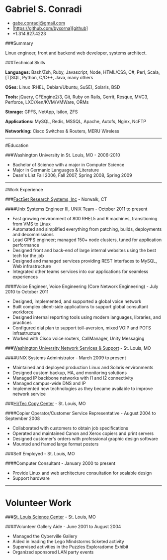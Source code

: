 [github]: https://github.com/byxorna "GitHub"
[email]: mailto:gabe.conradi@gmail.com
[factset]: http://www.factset.com "FactSet Research Systems"
[nss]: http://nss.wustl.edu/ "Washington University Network Services"
[hitec]: http://www.hiteccopy.com/ "Hi/Tec Copy Center"
[slsc]: http://www.slsc.org/ "St. Louis Science Center"

Gabriel S. Conradi
==================

- [gabe.conradi@gmail.com][email]
- [https://github.com/byxorna][github]
- +1.314.827.4223

###Summary

Linux engineer, front and backend web developer, systems architect.

###Technical Skills

__Languages:__ Bash/Zsh, Ruby, Javascript, Node, HTML/CSS, C\#, Perl, Scala, [T]SQL, Python, C/C++, Java, many others

__OSes:__ Linux (RHEL, Debian/Ubuntu, SuSE), Solaris, BSD

__Tools:__ jQuery, CFEngine2/3, Git, Ruby on Rails, Gerrit, Resque, MVC3, Perforce, LXC/Xen/KVM/VMWare, ORMs

__Storage:__ GPFS, NetApp, Isilon, ZFS

__Applications:__ MySQL, Redis, MSSQL, Apache, Autofs, Nginx, NcFTP

__Networking:__ Cisco Switches & Routers, MERU Wireless

***

#Education

###Washington University in St. Louis, MO - 2006-2010

- Bachelor of Science with a major in Computer Science
- Major in Germanic Languages & Literature
- Dean's List Fall 2006, Fall 2007, Spring 2008, Spring 2009

***

#Work Experience

###[FactSet Research Systems, Inc][factset] - Norwalk, CT

####Unix Systems Engineer III, UNIX Team - October 2011 to present

- Fast growing environment of 800 RHEL5 and 6 machines, transitioning from VMS to Linux 
- Automated and simplified everything from patching, builds, deployments and decommissions 
- Lead GPFS engineer; managed 150+ node clusters, tuned for application performance 
- Designed front and back-end of large internal websites using the best tech for the job 
- Designed and managed services providing REST interfaces to MySQL, Web infrastructure 
- Integrated other teams services into our applications for seamless experiences 


####Voice Engineer, Voice Engineering (Core Network Engineering) - July 2010 to October 2011

- Designed, implemented, and supported a global voice network 
- Built complex client-side applications to support global consultant workforce 
- Designed internal reporting tools using modern languages, libraries, and practices 
- Configured dial plan to support toll-aversion, mixed VOIP and POTS infrastructure 
- Worked with Cisco voice routers, CallManager, Unity Messaging 


###[Washington University Network Services & Support][nss] - St. Louis, MO

####UNIX Systems Administrator - March 2009 to present

- Maintained and deployed production Linux and Solaris environments 
- Designed custom backup, HA, and monitoring solutions 
- Managed IP backbone networks with I1 and I2 connectivity 
- Managed campus-wide DNS and IP 
- Implemented new technologies as they became available to improve network service 


###[Hi/Tec Copy Center][hitec] - St. Louis, MO

####Copier Operator/Customer Service Representative - August 2004 to September 2008

- Collaborated with customers to obtain job specifications 
- Operated and maintained Canon and Xerox copiers and print servers 
- Designed customer's orders with professional graphic design software 
- Mounted and framed large format posters 

###Self Employed - St. Louis, MO

####Computer Consultant - January 2000 to present

- Provide Linux and web architecture consultation for scalable design
- Support hardware

***

Volunteer Work
==============

###[St. Louis Science Center][slsc] - St. Louis, MO

####Volunteer Gallery Aide - June 2001 to August 2004

- Managed the Cyberville Gallery 
- Aided in leading the Lego Mindstorms ticketed activity 
- Supervised activities in the Puzzles Exploradome Exhibit 
- Organized sponsored LAN party events 

